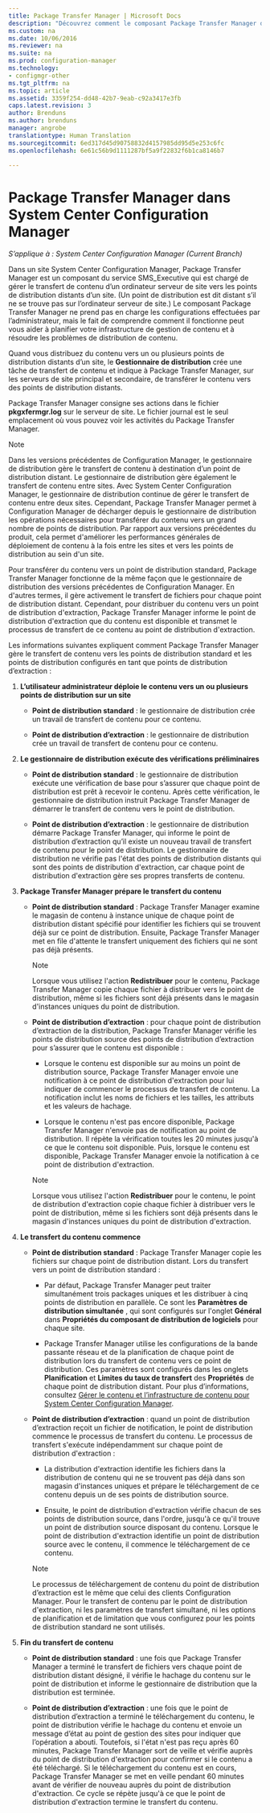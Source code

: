 ```yaml
---
title: Package Transfer Manager | Microsoft Docs
description: "Découvrez comment le composant Package Transfer Manager de System Center Configuration Manager transfère le contenu d’un serveur de site vers des points de distribution distants."
ms.custom: na
ms.date: 10/06/2016
ms.reviewer: na
ms.suite: na
ms.prod: configuration-manager
ms.technology:
- configmgr-other
ms.tgt_pltfrm: na
ms.topic: article
ms.assetid: 3359f254-dd48-42b7-9eab-c92a3417e3fb
caps.latest.revision: 3
author: Brenduns
ms.author: brenduns
manager: angrobe
translationtype: Human Translation
ms.sourcegitcommit: 6ed317d45d90758832d4157985dd95d5e253c6fc
ms.openlocfilehash: 6e61c56b9d1111287bf5a9f22832f6b1ca8146b7

---
```

# <a name="package-transfer-manager-in-system-center-configuration-manager"></a>Package Transfer Manager dans System Center Configuration Manager

*S’applique à : System Center Configuration Manager (Current Branch)*

Dans un site System Center Configuration Manager, Package Transfer Manager est un composant du service SMS_Executive qui est chargé de gérer le transfert de contenu d’un ordinateur serveur de site vers les points de distribution distants d’un site. (Un point de distribution est dit distant s’il ne se trouve pas sur l’ordinateur serveur de site.) Le composant Package Transfer Manager ne prend pas en charge les configurations effectuées par l’administrateur, mais le fait de comprendre comment il fonctionne peut vous aider à planifier votre infrastructure de gestion de contenu et à résoudre les problèmes de distribution de contenu.


Quand vous distribuez du contenu vers un ou plusieurs points de distribution distants d’un site, le **Gestionnaire de distribution** crée une tâche de transfert de contenu et indique à Package Transfer Manager, sur les serveurs de site principal et secondaire, de transférer le contenu vers des points de distribution distants.

 Package Transfer Manager consigne ses actions dans le fichier **pkgxfermgr.log** sur le serveur de site. Le fichier journal est le seul emplacement où vous pouvez voir les activités du Package Transfer Manager.  

> [!NOTE]  
>  Dans les versions précédentes de Configuration Manager, le gestionnaire de distribution gère le transfert de contenu à destination d’un point de distribution distant. Le gestionnaire de distribution gère également le transfert de contenu entre sites. Avec System Center Configuration Manager, le gestionnaire de distribution continue de gérer le transfert de contenu entre deux sites. Cependant, Package Transfer Manager permet à Configuration Manager de décharger depuis le gestionnaire de distribution les opérations nécessaires pour transférer du contenu vers un grand nombre de points de distribution. Par rapport aux versions précédentes du produit, cela permet d'améliorer les performances générales de déploiement de contenu à la fois entre les sites et vers les points de distribution au sein d'un site.  

 Pour transférer du contenu vers un point de distribution standard, Package Transfer Manager fonctionne de la même façon que le gestionnaire de distribution des versions précédentes de Configuration Manager. En d'autres termes, il gère activement le transfert de fichiers pour chaque point de distribution distant. Cependant, pour distribuer du contenu vers un point de distribution d'extraction, Package Transfer Manager informe le point de distribution d'extraction que du contenu est disponible et transmet le processus de transfert de ce contenu au point de distribution d'extraction.  

Les informations suivantes expliquent comment Package Transfer Manager gère le transfert de contenu vers les points de distribution standard et les points de distribution configurés en tant que points de distribution d’extraction :
1.  **L’utilisateur administrateur déploie le contenu vers un ou plusieurs points de distribution sur un site**  

    -   **Point de distribution standard** : le gestionnaire de distribution crée un travail de transfert de contenu pour ce contenu.  

    -   **Point de distribution d’extraction** : le gestionnaire de distribution crée un travail de transfert de contenu pour ce contenu.  

2.  **Le gestionnaire de distribution exécute des vérifications préliminaires**  

    -   **Point de distribution standard** : le gestionnaire de distribution exécute une vérification de base pour s’assurer que chaque point de distribution est prêt à recevoir le contenu. Après cette vérification, le gestionnaire de distribution instruit Package Transfer Manager de démarrer le transfert de contenu vers le point de distribution.  

    -   **Point de distribution d’extraction** : le gestionnaire de distribution démarre Package Transfer Manager, qui informe le point de distribution d’extraction qu’il existe un nouveau travail de transfert de contenu pour le point de distribution. Le gestionnaire de distribution ne vérifie pas l'état des points de distribution distants qui sont des points de distribution d'extraction, car chaque point de distribution d'extraction gère ses propres transferts de contenu.  

3.  **Package Transfer Manager prépare le transfert du contenu**  

    -   **Point de distribution standard** : Package Transfer Manager examine le magasin de contenu à instance unique de chaque point de distribution distant spécifié pour identifier les fichiers qui se trouvent déjà sur ce point de distribution. Ensuite, Package Transfer Manager met en file d'attente le transfert uniquement des fichiers qui ne sont pas déjà présents.  

        > [!NOTE]  
        >  Lorsque vous utilisez l'action **Redistribuer** pour le contenu, Package Transfer Manager copie chaque fichier à distribuer vers le point de distribution, même si les fichiers sont déjà présents dans le magasin d'instances uniques du point de distribution.  

    -   **Point de distribution d’extraction** : pour chaque point de distribution d’extraction de la distribution, Package Transfer Manager vérifie les points de distribution source des points de distribution d’extraction pour s’assurer que le contenu est disponible :  

        -   Lorsque le contenu est disponible sur au moins un point de distribution source, Package Transfer Manager envoie une notification à ce point de distribution d'extraction pour lui indiquer de commencer le processus de transfert de contenu. La notification inclut les noms de fichiers et les tailles, les attributs et les valeurs de hachage.  

        -   Lorsque le contenu n'est pas encore disponible, Package Transfer Manager n'envoie pas de notification au point de distribution. Il répète la vérification toutes les 20 minutes jusqu'à ce que le contenu soit disponible. Puis, lorsque le contenu est disponible, Package Transfer Manager envoie la notification à ce point de distribution d'extraction.  

        > [!NOTE]  
        >  Lorsque vous utilisez l'action **Redistribuer** pour le contenu, le point de distribution d'extraction copie chaque fichier à distribuer vers le point de distribution, même si les fichiers sont déjà présents dans le magasin d'instances uniques du point de distribution d'extraction.  

4.  **Le transfert du contenu commence**  

    -   **Point de distribution standard** : Package Transfer Manager copie les fichiers sur chaque point de distribution distant. Lors du transfert vers un point de distribution standard :  

        -   Par défaut, Package Transfer Manager peut traiter simultanément trois packages uniques et les distribuer à cinq points de distribution en parallèle. Ce sont les **Paramètres de distribution simultanée** , qui sont configurés sur l'onglet **Général** dans **Propriétés du composant de distribution de logiciels** pour chaque site.  

        -   Package Transfer Manager utilise les configurations de la bande passante réseau et de la planification de chaque point de distribution lors du transfert de contenu vers ce point de distribution. Ces paramètres sont configurés dans les onglets **Planification** et **Limites du taux de transfert** des **Propriétés** de chaque point de distribution distant. Pour plus d’informations, consultez [Gérer le contenu et l’infrastructure de contenu pour System Center Configuration Manager](../../../core/servers/deploy/configure/manage-content-and-content-infrastructure.md).  

    -   **Point de distribution d’extraction** : quand un point de distribution d’extraction reçoit un fichier de notification, le point de distribution commence le processus de transfert du contenu. Le processus de transfert s'exécute indépendamment sur chaque point de distribution d'extraction :  

        -   La distribution d'extraction identifie les fichiers dans la distribution de contenu qui ne se trouvent pas déjà dans son magasin d'instances uniques et prépare le téléchargement de ce contenu depuis un de ses points de distribution source.  

        -   Ensuite, le point de distribution d'extraction vérifie chacun de ses points de distribution source, dans l'ordre, jusqu'à ce qu'il trouve un point de distribution source disposant du contenu. Lorsque le point de distribution d'extraction identifie un point de distribution source avec le contenu, il commence le téléchargement de ce contenu.  

        > [!NOTE]  
        >  Le processus de téléchargement de contenu du point de distribution d’extraction est le même que celui des clients Configuration Manager. Pour le transfert de contenu par le point de distribution d'extraction, ni les paramètres de transfert simultané, ni les options de planification et de limitation que vous configurez pour les points de distribution standard ne sont utilisés.  

5.  **Fin du transfert de contenu**  

    -   **Point de distribution standard** : une fois que Package Transfer Manager a terminé le transfert de fichiers vers chaque point de distribution distant désigné, il vérifie le hachage du contenu sur le point de distribution et informe le gestionnaire de distribution que la distribution est terminée.  

    -   **Point de distribution d’extraction** : une fois que le point de distribution d’extraction a terminé le téléchargement du contenu, le point de distribution vérifie le hachage du contenu et envoie un message d’état au point de gestion des sites pour indiquer que l’opération a abouti. Toutefois, si l'état n'est pas reçu après 60 minutes, Package Transfer Manager sort de veille et vérifie auprès du point de distribution d'extraction pour confirmer si le contenu a été téléchargé. Si le téléchargement du contenu est en cours, Package Transfer Manager se met en veille pendant 60 minutes avant de vérifier de nouveau auprès du point de distribution d'extraction. Ce cycle se répète jusqu'à ce que le point de distribution d'extraction termine le transfert du contenu.  



<!--HONumber=Dec16_HO3-->


